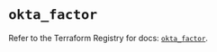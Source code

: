 # `okta_factor`

Refer to the Terraform Registry for docs: [`okta_factor`](https://registry.terraform.io/providers/okta/okta/4.8.1/docs/resources/factor).
